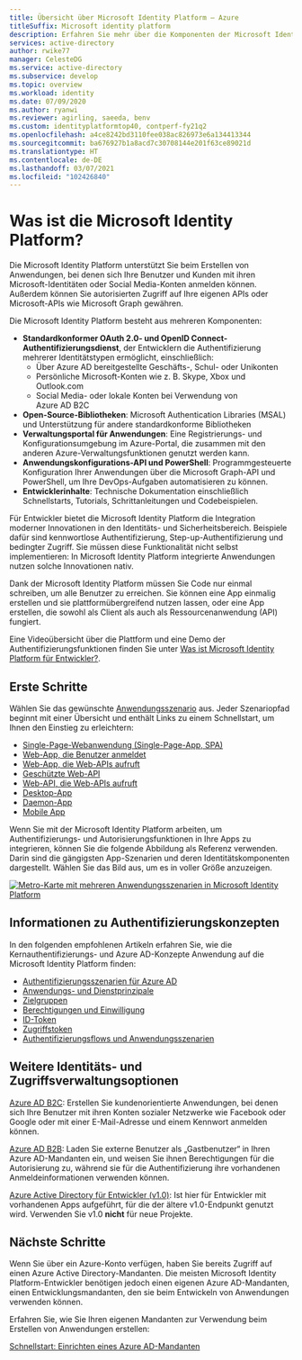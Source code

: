 ```yaml
---
title: Übersicht über Microsoft Identity Platform – Azure
titleSuffix: Microsoft identity platform
description: Erfahren Sie mehr über die Komponenten der Microsoft Identity Platform und darüber, wie Sie mithilfe dieser Komponenten Unterstützung für die Identitäts- und Zugriffsverwaltung (Identity and Access Management, IAM) in Ihre Anwendungen integrieren.
services: active-directory
author: rwike77
manager: CelesteDG
ms.service: active-directory
ms.subservice: develop
ms.topic: overview
ms.workload: identity
ms.date: 07/09/2020
ms.author: ryanwi
ms.reviewer: agirling, saeeda, benv
ms.custom: identityplatformtop40, contperf-fy21q2
ms.openlocfilehash: a4ce8242bd3110fee038ac826973e6a134413344
ms.sourcegitcommit: ba676927b1a8acd7c30708144e201f63ce89021d
ms.translationtype: HT
ms.contentlocale: de-DE
ms.lasthandoff: 03/07/2021
ms.locfileid: "102426840"
---
```

# <a name="what-is-the-microsoft-identity-platform"></a>Was ist die Microsoft Identity Platform?

Die Microsoft Identity Platform unterstützt Sie beim Erstellen von Anwendungen, bei denen sich Ihre Benutzer und Kunden mit ihren Microsoft-Identitäten oder Social Media-Konten anmelden können. Außerdem können Sie autorisierten Zugriff auf Ihre eigenen APIs oder Microsoft-APIs wie Microsoft Graph gewähren.

Die Microsoft Identity Platform besteht aus mehreren Komponenten:

- **Standardkonformer OAuth 2.0- und OpenID Connect-Authentifizierungsdienst**, der Entwicklern die Authentifizierung mehrerer Identitätstypen ermöglicht, einschließlich:
  - Über Azure AD bereitgestellte Geschäfts-, Schul- oder Unikonten
  - Persönliche Microsoft-Konten wie z. B. Skype, Xbox und Outlook.com
  - Social Media- oder lokale Konten bei Verwendung von Azure AD B2C
- **Open-Source-Bibliotheken**: Microsoft Authentication Libraries (MSAL) und Unterstützung für andere standardkonforme Bibliotheken
- **Verwaltungsportal für Anwendungen**: Eine Registrierungs- und Konfigurationsumgebung im Azure-Portal, die zusammen mit den anderen Azure-Verwaltungsfunktionen genutzt werden kann.
- **Anwendungskonfigurations-API und PowerShell**: Programmgesteuerte Konfiguration Ihrer Anwendungen über die Microsoft Graph-API und PowerShell, um Ihre DevOps-Aufgaben automatisieren zu können.
- **Entwicklerinhalte**: Technische Dokumentation einschließlich Schnellstarts, Tutorials, Schrittanleitungen und Codebeispielen.

Für Entwickler bietet die Microsoft Identity Platform die Integration moderner Innovationen in den Identitäts- und Sicherheitsbereich. Beispiele dafür sind kennwortlose Authentifizierung, Step-up-Authentifizierung und bedingter Zugriff. Sie müssen diese Funktionalität nicht selbst implementieren: In Microsoft Identity Platform integrierte Anwendungen nutzen solche Innovationen nativ.

Dank der Microsoft Identity Platform müssen Sie Code nur einmal schreiben, um alle Benutzer zu erreichen. Sie können eine App einmalig erstellen und sie plattformübergreifend nutzen lassen, oder eine App erstellen, die sowohl als Client als auch als Ressourcenanwendung (API) fungiert.

Eine Videoübersicht über die Plattform und eine Demo der Authentifizierungsfunktionen finden Sie unter [Was ist Microsoft Identity Platform für Entwickler?](https://youtu.be/uDU1QTSw7Ps).

## <a name="getting-started"></a>Erste Schritte

Wählen Sie das gewünschte [Anwendungsszenario](authentication-flows-app-scenarios.md) aus. Jeder Szenariopfad beginnt mit einer Übersicht und enthält Links zu einem Schnellstart, um Ihnen den Einstieg zu erleichtern:

- [Single-Page-Webanwendung (Single-Page-App, SPA)](scenario-spa-overview.md)
- [Web-App, die Benutzer anmeldet](scenario-web-app-sign-user-overview.md)
- [Web-App, die Web-APIs aufruft](scenario-web-app-call-api-overview.md)
- [Geschützte Web-API](scenario-protected-web-api-overview.md)
- [Web-API, die Web-APIs aufruft](scenario-web-api-call-api-overview.md)
- [Desktop-App](scenario-desktop-overview.md)
- [Daemon-App](scenario-daemon-overview.md)
- [Mobile App](scenario-mobile-overview.md)

Wenn Sie mit der Microsoft Identity Platform arbeiten, um Authentifizierungs- und Autorisierungsfunktionen in Ihre Apps zu integrieren, können Sie die folgende Abbildung als Referenz verwenden. Darin sind die gängigsten App-Szenarien und deren Identitätskomponenten dargestellt. Wählen Sie das Bild aus, um es in voller Größe anzuzeigen.

[![Metro-Karte mit mehreren Anwendungsszenarien in Microsoft Identity Platform](./media/v2-overview/application-scenarios-identity-platform.png)](./media/v2-overview/application-scenarios-identity-platform.svg#lightbox)

## <a name="learn-authentication-concepts"></a>Informationen zu Authentifizierungskonzepten

In den folgenden empfohlenen Artikeln erfahren Sie, wie die Kernauthentifizierungs- und Azure AD-Konzepte Anwendung auf die Microsoft Identity Platform finden:

- [Authentifizierungsszenarien für Azure AD](./authentication-vs-authorization.md)
- [Anwendungs- und Dienstprinzipale](app-objects-and-service-principals.md)
- [Zielgruppen](v2-supported-account-types.md)
- [Berechtigungen und Einwilligung](v2-permissions-and-consent.md)
- [ID-Token](id-tokens.md)
- [Zugriffstoken](access-tokens.md)
- [Authentifizierungsflows und Anwendungsszenarien](authentication-flows-app-scenarios.md)

## <a name="more-identity-and-access-management-options"></a>Weitere Identitäts- und Zugriffsverwaltungsoptionen

[Azure AD B2C](../../active-directory-b2c/overview.md): Erstellen Sie kundenorientierte Anwendungen, bei denen sich Ihre Benutzer mit ihren Konten sozialer Netzwerke wie Facebook oder Google oder mit einer E-Mail-Adresse und einem Kennwort anmelden können.

[Azure AD B2B](../external-identities/what-is-b2b.md): Laden Sie externe Benutzer als „Gastbenutzer“ in Ihren Azure AD-Mandanten ein, und weisen Sie ihnen Berechtigungen für die Autorisierung zu, während sie für die Authentifizierung ihre vorhandenen Anmeldeinformationen verwenden können.

[Azure Active Directory für Entwickler (v1.0)](../azuread-dev/v1-overview.md): Ist hier für Entwickler mit vorhandenen Apps aufgeführt, für die der ältere v1.0-Endpunkt genutzt wird. Verwenden Sie v1.0 **nicht** für neue Projekte.

## <a name="next-steps"></a>Nächste Schritte

Wenn Sie über ein Azure-Konto verfügen, haben Sie bereits Zugriff auf einen Azure Active Directory-Mandanten. Die meisten Microsoft Identity Platform-Entwickler benötigen jedoch einen eigenen Azure AD-Mandanten, einen Entwicklungsmandanten, den sie beim Entwickeln von Anwendungen verwenden können.

Erfahren Sie, wie Sie Ihren eigenen Mandanten zur Verwendung beim Erstellen von Anwendungen erstellen:

[Schnellstart: Einrichten eines Azure AD-Mandanten](quickstart-create-new-tenant.md)
